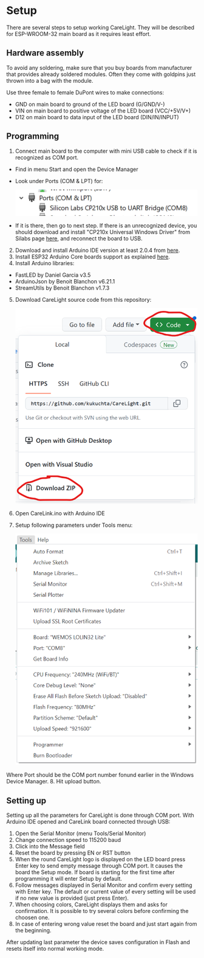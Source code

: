 # Setup
There are several steps to setup working CareLight. They will be described for ESP-WROOM-32 main board as it requires least effort.

## Hardware assembly
To avoid any soldering, make sure that you buy boards from manufacturer that provides already soldered modules. Often they come with goldpins just thrown into a bag with the module.

Use three female to female DuPont wires to make connections:
* GND on main board to ground of the LED board (G/GND/V-)
* VIN on main board to positive voltage of the LED board (VCC/+5V/V+)
* D12 on main board to data input of the LED board (DIN/IN/INPUT)

## Programming

1. Connect main board to the computer with mini USB cable to check if it is recognized as COM port.
  * Find in menu Start and open the Device Manager
  * Look under Ports (COM & LPT) for:
  
    ![Device manager](./Media/DevMan.png "Device manager")
  * If it is there, then go to next step. If there is an unrecognized device, you should download and install "CP210x Universal Windows Driver" from Silabs page [here](https://www.silabs.com/developers/usb-to-uart-bridge-vcp-drivers?tab=downloads), and reconnect the board to USB.
2. Download and install Arduino IDE version at least 2.0.4 from [here](https://www.arduino.cc/en/software).
3. Install ESP32 Arduino Core boards support as explained [here](https://docs.espressif.com/projects/arduino-esp32/en/latest/installing.html).
4. Install Arduino libraries:
  * FastLED by Daniel Garcia v3.5
  * ArduinoJson by Benoit Blanchon v6.21.1
  * StreamUtils by Benoit Blanchon v1.7.3
5. Download CareLight source code from this repository:

    ![Get source](./Media/GetSource.png "Get source")
    
6. Open CareLink.ino with Arduino IDE
7. Setup following parameters under Tools menu:

    ![Params](./Media/Params.png "Params")
    
  Where Port should be the COM port number fonund earlier in the Windows Device Manager.
8. Hit upload button.

## Setting up

Setting up all the parameters for CareLight is done through COM port. With Arduino IDE opened and CareLink board connected through USB: 
1. Open the Serial Monitor (menu Tools/Serial Monitor) 
2. Change connection speed to 115200 baud
3. Click into the Message field
4. Reset the board by pressing EN or RST button
5. When the round CareLight logo is displayed on the LED board press Enter key to send empty message through COM port. It causes the board the Setup mode. If board is starting for the first time after programming it will enter Setup by default.
6. Follow messages displayed in Serial Monitor and confirm every setting with Enter key. The default or current value of every setting will be used if no new value is provided (just press Enter). 
7. When choosing colors, CareLight displays them and asks for confirmation. It is possible to try several colors before confirming the choosen one. 
8. In case of entering wrong value reset the board and just start again from the beginning.

After updating last parameter the device saves configuration in Flash and resets itself into normal working mode.
